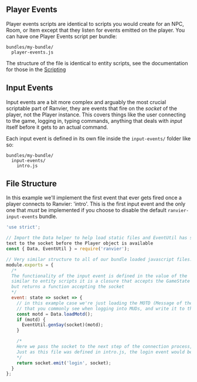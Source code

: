 ## Player Events

Player events scripts are identical to scripts you would create for an NPC, Room, or Item except that they listen for events
emitted on the player. You can have one Player Events script per bundle:

```
bundles/my-bundle/
  player-events.js
```

The structure of the file is identical to entity scripts, see the documentation for those in the
[Scripting](areas/scripting.md)

## Input Events

Input events are a bit more complex and arguably the most crucial scriptable part of Ranvier, they are events that fire on
the _socket_ of the player, not the Player instance.  This covers things like the user connecting to the game, logging
in, typing commands, anything that deals with _input_ itself before it gets to an actual command.

Each input event is defined in its own file inside the `input-events/` folder like so:

```
bundles/my-bundle/
  input-events/
    intro.js
```

## File Structure

In this example we'll implement the first event that ever gets fired once a player connects to Ranvier: 'intro'. This is the first input event
and the only one that _must_ be implemented if you choose to disable the default `ranvier-input-events` bundle.

```javascript
'use strict';

// Import the Data helper to help load static files and EventUtil has some helpers for outputing
text to the socket before the Player object is available
const { Data, EventUtil } = require('ranvier');

// Very similar structure to all of our bundle loaded javascript files.
module.exports = {
  /*
  The functionality of the input event is defined in the value of the 'event' key.  Again
  similar to entity scripts it is a closure that accepts the GameState in the state arg
  but returns a function accepting the socket
  */
  event: state => socket => {
    // in this example case we're just loading the MOTD (Message of the Day), the screen
    // that you commonly see when logging into MUDs, and write it to the socket
    const motd = Data.loadMotd();
    if (motd) {
      EventUtil.genSay(socket)(motd);
    }

    /*
    Here we pass the socket to the next step of the connection process, the login event.
    Just as this file was defined in intro.js, the login event would be defined in login.js
    */
    return socket.emit('login', socket);
  }
};
```
